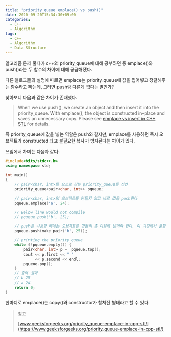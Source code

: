 ```yaml
---
title: "priority_queue emplace() vs push()"
date: 2020-09-20T15:34:30+09:00
categories:
  - C++
  - Algorithm
tags:
  - C++
  - Algorithm
  - Data Structure
---
```


알고리즘 문제 풀다가 c++의 priority_queue에 대해 공부하던 중 emplace()와 push()라는 두 함수의 차이에 대해 궁금해졌다.

다른 블로그들의 설명에 따르면 emplace는 priority_queue에 값을 집어넣고 정렬해주는 함수라고 하는데, 그러면 push랑 다른게 없다는 말인가?

찾아보니 다음과 같은 차이가 존재했다.

> When we use push(), we create an object and then insert it into the priority_queue. With emplace(), the object is constructed in-place and saves an unnecessary copy. Please see [emplace vs insert in C++ STL](https://www.geeksforgeeks.org/emplace-vs-insert-c-stl/) for details.

즉 priority_queue에 값을 넣는 역할은 push와 같지만, emplace를 사용하면 즉시 오브젝트가 constructed 되고 불필요한 복사가 방지된다는 차이가 있다.

쓰임에서 차이는 다음과 같다.

```cpp
#include<bits/stdc++.h>
using namespace std;

int main()
{
    // pair<char, int>를 요소로 갖는 priority_queue를 선언
    priority_queue<pair<char, int>> pqueue;

    // pair<char, int>의 오브젝트를 만들지 않고 바로 값을 push한다
    pqueue.emplace('a', 24);

    // Below line would not compile
    // pqueue.push('b', 25);

    // push를 사용할 때에는 오브젝트를 만들어 준 다음에 넣어야 한다. 이 과정에서 불필요한 복사가 일어난다.
    pqueue.push(make_pair('b', 25));

    // printing the priority_queue
    while (!pqueue.empty()) {
        pair<char, int> p =  pqueue.top();
        cout << p.first << " "
             << p.second << endl;
        pqueue.pop();
    }
    // 출력 결과
    // b 25
    // a 24
    return 0;
}
```

한마디로 emplace()는 copy()와 constructor가 합쳐진 형태라고 할 수 있다.

> 참고
>
> [www.geeksforgeeks.org/priority_queue-emplace-in-cpp-stl/](https://www.geeksforgeeks.org/priority_queue-emplace-in-cpp-stl/)
